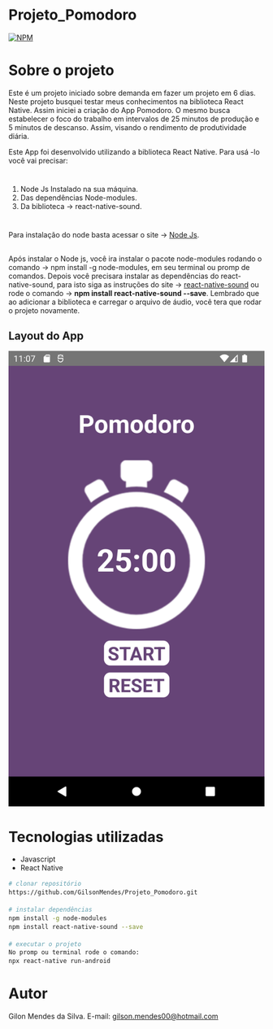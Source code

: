 # Projeto_Pomodoro 
[![NPM](https://img.shields.io/npm/l/react)](https://github.com/GilsonMendes/Projeto_Pomodoro/blob/main/LICENCE) 

# Sobre o projeto
Este é um projeto iniciado sobre demanda em fazer 
um projeto em 6 dias. 
Neste projeto busquei testar meus conhecimentos na 
biblioteca React Native. Assim iniciei a criação do App
Pomodoro. O mesmo busca estabelecer o foco do trabalho em intervalos de
25 minutos de produção e 5 minutos de descanso. Assim, visando o rendimento de produtividade diária.

Este App foi desenvolvido utilizando a biblioteca React Native. Para 
usá -lo você vai precisar:
# 
1. Node Js Instalado na sua máquina.
2. Das dependências Node-modules.
3. Da biblioteca -> react-native-sound.
#
Para instalação do node basta acessar o site -> [Node Js](https://nodejs.org/en/download/).
##
Após instalar o Node js, você ira instalar o pacote node-modules rodando o 
comando -> npm install -g node-modules, em seu terminal ou promp de comandos. 
Depois você precisara instalar as dependências do react-native-sound, 
para isto siga as instruções do site -> [react-native-sound](https://www.npmjs.com/package/react-native-sound)
ou rode o comando -> __npm install react-native-sound --save__. 
 Lembrado que ao adicionar a biblioteca e carregar o arquivo de áudio, você 
tera que rodar o projeto novamente. 



## Layout do App
![Tela](https://github.com/GilsonMendes/Projeto_Pomodoro/blob/main/AppPomodoro/LayoutApp/TelaApp.png)

# Tecnologias utilizadas
- Javascript
- React Native

```bash
# clonar repositório
https://github.com/GilsonMendes/Projeto_Pomodoro.git

# instalar dependências
npm install -g node-modules
npm install react-native-sound --save

# executar o projeto
No promp ou terminal rode o comando:
npx react-native run-android
```




# Autor
Gilon Mendes da Silva.
 E-mail: gilson.mendes00@hotmail.com
